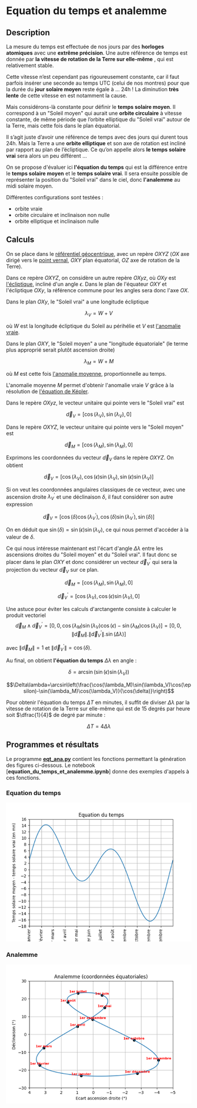 # Equation du temps et analemme

## Description

La mesure du temps est effectuée de nos jours par des **horloges atomiques** avec une **extrême précision**. Une autre référence de temps est donnée par **la vitesse de rotation de la Terre sur elle-même** , qui est relativement stable.

Cette vitesse n’est cependant pas rigoureusement constante, car il faut parfois insérer une seconde au temps UTC (celui de nos montres) pour que la durée du **jour solaire moyen** reste égale à … 24h ! La diminution **très lente** de cette vitesse en est notamment la cause.

Mais considérons-là constante pour définir le **temps solaire moyen**. Il correspond à un "Soleil moyen" qui aurait une **orbite circulaire** à vitesse constante, de même période que l’orbite elliptique du "Soleil vrai" autour de la Terre, mais cette fois dans le plan équatorial.

Il s’agit juste d’avoir une référence de temps avec des jours qui durent tous 24h. Mais la Terre a une **orbite elliptique** et son axe de rotation est incliné par rapport au plan de l’écliptique. Ce qu’on appelle alors **le temps solaire vrai** sera alors un peu différent …

On se propose d'évaluer ici **l'équation du temps** qui est la différence entre le **temps solaire moyen** et le **temps solaire vrai**. Il sera ensuite possible de représenter la position du "Soleil vrai" dans le ciel, donc **l'analemme** au midi solaire moyen.

Différentes configurations sont testées :
* orbite vraie
* orbite circulaire et inclinaison non nulle
* orbite elliptique et inclinaison nulle

## Calculs

On se place dans le [référentiel géocentrique](https://media4.obspm.fr/public/ressources_lu/pages_reperes/referentiel-apprendre.html), avec un repère $OXYZ$ ($OX$ axe dirigé vers le [point vernal](https://acces.ens-lyon.fr/acces/thematiques/paleo/variations/tp-milankovitch/point_vernal), $OXY$ plan équatorial, $OZ$ axe de rotation de la Terre).

Dans ce repère $OXYZ$, on considère un autre repère $OXyz$, où $OXy$ est [l'écliptique](https://fr.wikipedia.org/wiki/%C3%89cliptique), incliné d'un angle $\epsilon$. Dans le plan de l'équateur $OXY$ et l'écliptique $OXy$, la référence commune pour les angles sera donc l'axe $OX$.

Dans le plan $OXy$, le "Soleil vrai" a une longitude écliptique

$$\lambda_V=W+V$$

où $W$ est la longitude écliptique du Soleil au périhélie et $V$ est [l'anomalie vraie](https://fr.wikipedia.org/wiki/Anomalie_vraie).

Dans le plan $OXY$, le "Soleil moyen" a une "longitude équatoriale" (le terme plus approprié serait plutôt ascension droite)

$$\lambda_M=W+M$$

où $M$ est cette fois [l'anomalie moyenne](https://fr.wikipedia.org/wiki/Anomalie_moyenne), proportionnelle au temps.

L'anomalie moyenne $M$ permet d'obtenir l'anomalie vraie $V$ grâce à la résolution de [l'équation de Képler](https://www.youtube.com/watch?v=QbxsBTaJXW0).

Dans le repère $OXyz$, le vecteur unitaire qui pointe vers le "Soleil vrai" est

$$\vec d_V=[\cos(\lambda_V),\sin(\lambda_V),0]$$

Dans le repère $OXYZ$, le vecteur unitaire qui pointe vers le "Soleil moyen" est

$$\vec d_M=[\cos(\lambda_M),\sin(\lambda_M),0]$$

Exprimons les coordonnées du vecteur $\vec d_V$ dans le repère $OXYZ$. On obtient

$$\vec d_V=[\cos(\lambda_V),\cos(\epsilon)\sin(\lambda_V),\sin(\epsilon)\sin(\lambda_V)]$$

Si on veut les coordonnées angulaires classiques de ce vecteur, avec une ascension droite $\lambda_V^\prime$ et une déclinaison $\delta$, il faut considérer son autre expression

$$\vec d_V=[\cos(\delta)\cos(\lambda_V^\prime),\cos(\delta)\sin(\lambda_V^\prime),\sin(\delta)]$$

On en déduit que $\sin(\delta)=\sin(\epsilon)\sin(\lambda_V)$, ce qui nous permet d'accéder à la valeur de $\delta$.

Ce qui nous intéresse maintenant est l'écart d'angle $\Delta\lambda$ entre les ascensions droites du "Soleil moyen" et du "Soleil vrai". Il faut donc se placer dans le plan $OXY$ et donc considérer un vecteur $\vec d_V^\prime$ qui sera la projection du vecteur $\vec d_V$ sur ce plan.

$$\vec d_M=[\cos(\lambda_M),\sin(\lambda_M),0]$$

$$\vec d_V^\prime=[\cos(\lambda_V),\cos(\epsilon)\sin(\lambda_V),0]$$

Une astuce pour éviter les calculs d'arctangente consiste à calculer le produit vectoriel
$$\vec d_M \wedge \vec d_V^\prime=[0,0,\cos(\lambda_M)\sin(\lambda_V)\cos(\epsilon)-\sin(\lambda_M)\cos(\lambda_V)]=[0,0,\lVert \vec d_M \lVert.\lVert \vec d_V^\prime \lVert.\sin(\Delta\lambda)]$$

avec $\lVert \vec d_M \lVert=1$ et $\lVert \vec d_V^\prime \lVert=\cos(\delta)$.

Au final, on obtient **l'équation du temps** $\Delta\lambda$ en angle :

$$\delta=\arcsin\left(\sin(\epsilon)\sin(\lambda_V)\right)$$

$$\Delta\lambda=\arcsin\left(\frac{\cos(\lambda_M)\sin(\lambda_V)\cos(\epsilon)-\sin(\lambda_M)\cos(\lambda_V)}{\cos(\delta)}\right)$$

Pour obtenir l'équation du temps $\Delta T$ en minutes, il suffit de diviser $\Delta\lambda$ par la vitesse de rotation de la Terre sur elle-même qui est de 15 degrés par heure soit $\dfrac{1}{4}$ de degré par minute :

$$\Delta T=4\Delta\lambda$$

## Programmes et résultats

Le programme [**eqt_ana.py**](Code/eqt_ana.py) contient les fonctions permettant la génération des figures ci-dessous.
Le notebook [**equation_du_temps_et_analemme.ipynb**] donne des exemples d'appels à ces fonctions.

### Equation du temps

![](Data/Figure_1.png)

### Analemme

![](Data/Figure_2.png)




